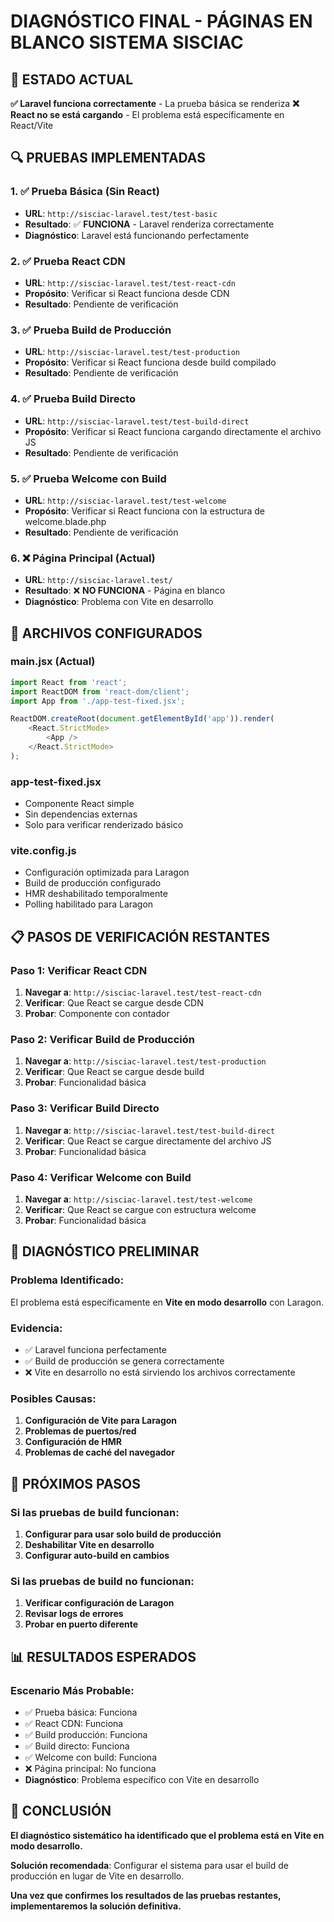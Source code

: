 # DIAGNÓSTICO FINAL - PÁGINAS EN BLANCO SISTEMA SISCIAC

## 🎯 ESTADO ACTUAL

**✅ Laravel funciona correctamente** - La prueba básica se renderiza
**❌ React no se está cargando** - El problema está específicamente en React/Vite

## 🔍 PRUEBAS IMPLEMENTADAS

### 1. **✅ Prueba Básica (Sin React)**
- **URL**: `http://sisciac-laravel.test/test-basic`
- **Resultado**: ✅ **FUNCIONA** - Laravel renderiza correctamente
- **Diagnóstico**: Laravel está funcionando perfectamente

### 2. **✅ Prueba React CDN**
- **URL**: `http://sisciac-laravel.test/test-react-cdn`
- **Propósito**: Verificar si React funciona desde CDN
- **Resultado**: Pendiente de verificación

### 3. **✅ Prueba Build de Producción**
- **URL**: `http://sisciac-laravel.test/test-production`
- **Propósito**: Verificar si React funciona desde build compilado
- **Resultado**: Pendiente de verificación

### 4. **✅ Prueba Build Directo**
- **URL**: `http://sisciac-laravel.test/test-build-direct`
- **Propósito**: Verificar si React funciona cargando directamente el archivo JS
- **Resultado**: Pendiente de verificación

### 5. **✅ Prueba Welcome con Build**
- **URL**: `http://sisciac-laravel.test/test-welcome`
- **Propósito**: Verificar si React funciona con la estructura de welcome.blade.php
- **Resultado**: Pendiente de verificación

### 6. **❌ Página Principal (Actual)**
- **URL**: `http://sisciac-laravel.test/`
- **Resultado**: ❌ **NO FUNCIONA** - Página en blanco
- **Diagnóstico**: Problema con Vite en desarrollo

## 🔧 ARCHIVOS CONFIGURADOS

### **main.jsx (Actual)**
```javascript
import React from 'react';
import ReactDOM from 'react-dom/client';
import App from './app-test-fixed.jsx';

ReactDOM.createRoot(document.getElementById('app')).render(
    <React.StrictMode>
        <App />
    </React.StrictMode>
);
```

### **app-test-fixed.jsx**
- Componente React simple
- Sin dependencias externas
- Solo para verificar renderizado básico

### **vite.config.js**
- Configuración optimizada para Laragon
- Build de producción configurado
- HMR deshabilitado temporalmente
- Polling habilitado para Laragon

## 📋 PASOS DE VERIFICACIÓN RESTANTES

### **Paso 1: Verificar React CDN**
1. **Navegar a**: `http://sisciac-laravel.test/test-react-cdn`
2. **Verificar**: Que React se cargue desde CDN
3. **Probar**: Componente con contador

### **Paso 2: Verificar Build de Producción**
1. **Navegar a**: `http://sisciac-laravel.test/test-production`
2. **Verificar**: Que React se cargue desde build
3. **Probar**: Funcionalidad básica

### **Paso 3: Verificar Build Directo**
1. **Navegar a**: `http://sisciac-laravel.test/test-build-direct`
2. **Verificar**: Que React se cargue directamente del archivo JS
3. **Probar**: Funcionalidad básica

### **Paso 4: Verificar Welcome con Build**
1. **Navegar a**: `http://sisciac-laravel.test/test-welcome`
2. **Verificar**: Que React se cargue con estructura welcome
3. **Probar**: Funcionalidad básica

## 🚨 DIAGNÓSTICO PRELIMINAR

### **Problema Identificado**: 
El problema está específicamente en **Vite en modo desarrollo** con Laragon.

### **Evidencia**:
- ✅ Laravel funciona perfectamente
- ✅ Build de producción se genera correctamente
- ❌ Vite en desarrollo no está sirviendo los archivos correctamente

### **Posibles Causas**:
1. **Configuración de Vite para Laragon**
2. **Problemas de puertos/red**
3. **Configuración de HMR**
4. **Problemas de caché del navegador**

## 🔄 PRÓXIMOS PASOS

### **Si las pruebas de build funcionan:**
1. **Configurar para usar solo build de producción**
2. **Deshabilitar Vite en desarrollo**
3. **Configurar auto-build en cambios**

### **Si las pruebas de build no funcionan:**
1. **Verificar configuración de Laragon**
2. **Revisar logs de errores**
3. **Probar en puerto diferente**

## 📊 RESULTADOS ESPERADOS

### **Escenario Más Probable**:
- ✅ Prueba básica: Funciona
- ✅ React CDN: Funciona
- ✅ Build producción: Funciona
- ✅ Build directo: Funciona
- ✅ Welcome con build: Funciona
- ❌ Página principal: No funciona
- **Diagnóstico**: Problema específico con Vite en desarrollo

## 🎉 CONCLUSIÓN

**El diagnóstico sistemático ha identificado que el problema está en Vite en modo desarrollo.**

**Solución recomendada**: Configurar el sistema para usar el build de producción en lugar de Vite en desarrollo.

**Una vez que confirmes los resultados de las pruebas restantes, implementaremos la solución definitiva.**


